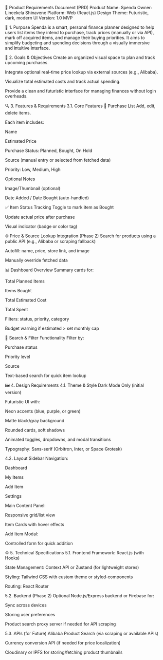 🧾 Product Requirements Document (PRD)
Product Name: Spenda
Owner: Lineekela Shinavene
Platform: Web (React.js)
Design Theme: Futuristic, dark, modern UI
Version: 1.0 MVP

🧠 1. Purpose
Spenda is a smart, personal finance planner designed to help users list items they intend to purchase, track prices (manually or via API), mark off acquired items, and manage their buying priorities. It aims to simplify budgeting and spending decisions through a visually immersive and intuitive interface.

🎯 2. Goals & Objectives
Create an organized visual space to plan and track upcoming purchases.

Integrate optional real-time price lookup via external sources (e.g., Alibaba).

Visualize total estimated costs and track actual spending.

Provide a clean and futuristic interface for managing finances without login overheads.

🔍 3. Features & Requirements
3.1. Core Features
🛒 Purchase List
Add, edit, delete items.

Each item includes:

Name

Estimated Price

Purchase Status: Planned, Bought, On Hold

Source (manual entry or selected from fetched data)

Priority: Low, Medium, High

Optional Notes

Image/Thumbnail (optional)

Date Added / Date Bought (auto-handled)

✅ Item Status Tracking
Toggle to mark item as Bought

Update actual price after purchase

Visual indicator (badge or color tag)

🌐 Price & Source Lookup Integration (Phase 2)
Search for products using a public API (e.g., Alibaba or scraping fallback)

Autofill: name, price, store link, and image

Manually override fetched data

📊 Dashboard Overview
Summary cards for:

Total Planned Items

Items Bought

Total Estimated Cost

Total Spent

Filters: status, priority, category

Budget warning if estimated > set monthly cap

🔎 Search & Filter Functionality
Filter by:

Purchase status

Priority level

Source

Text-based search for quick item lookup

🖼️ 4. Design Requirements
4.1. Theme & Style
Dark Mode Only (initial version)

Futuristic UI with:

Neon accents (blue, purple, or green)

Matte black/gray background

Rounded cards, soft shadows

Animated toggles, dropdowns, and modal transitions

Typography: Sans-serif (Orbitron, Inter, or Space Grotesk)

4.2. Layout
Sidebar Navigation:

Dashboard

My Items

Add Item

Settings

Main Content Panel:

Responsive grid/list view

Item Cards with hover effects

Add Item Modal:

Controlled form for quick addition

⚙️ 5. Technical Specifications
5.1. Frontend
Framework: React.js (with Hooks)

State Management: Context API or Zustand (for lightweight stores)

Styling: Tailwind CSS with custom theme or styled-components

Routing: React Router

5.2. Backend (Phase 2)
Optional Node.js/Express backend or Firebase for:

Sync across devices

Storing user preferences

Product search proxy server if needed for API scraping

5.3. APIs (for Future)
Alibaba Product Search (via scraping or available APIs)

Currency conversion API (if needed for price localization)

Cloudinary or IPFS for storing/fetching product thumbnails

